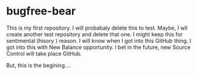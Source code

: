 bugfree-bear
============

This is my first repository.  I will probabaly delete this to test.  Maybe, I wll create another test repository and delete that one.  I might keep this for sentimental (hisory ) reason.  I will know when I got into this GitHub thing.  I got into this with New Balance opportunity.  I bet in the future, new Source Control will take place GitHub.

But, this is the begining....



